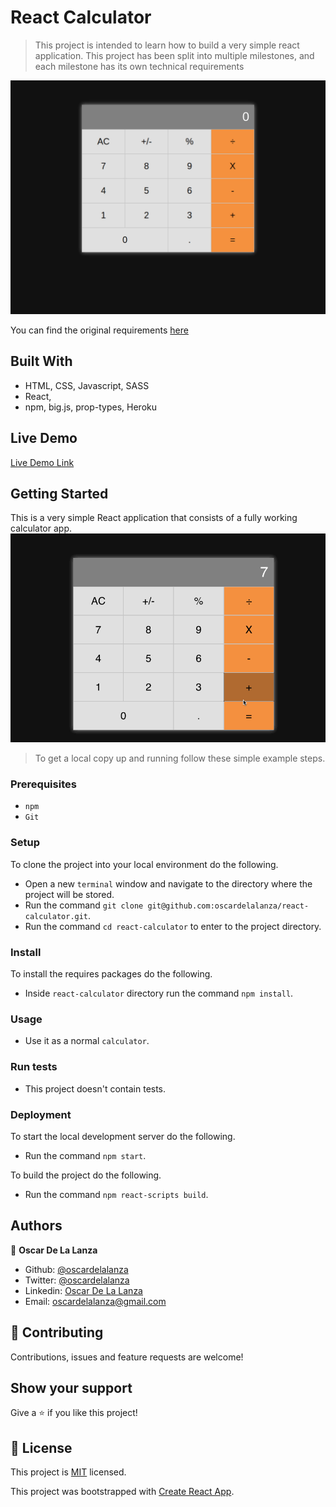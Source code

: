 # React Calculator

> This project is intended to learn how to build a very simple react application. This project has been split into multiple
> milestones, and each milestone has its own technical requirements   

![screenshot](./src/assets/img/calculator.png)

You can find the original requirements [here](https://github.com/microverseinc/project-react-calculator)

## Built With

- HTML, CSS, Javascript, SASS
- React,
- npm, big.js, prop-types, Heroku


## Live Demo

[Live Demo Link](https://react-calculator-mv.herokuapp.com/)


## Getting Started

This is a very simple React application that consists of a fully working calculator app.
![mock](./src/assets/img/mock.gif)

> To get a local copy up and running follow these simple example steps.

### Prerequisites

- `npm`
- `Git`

### Setup

To clone the project into your local environment do the following.

- Open a new `terminal` window and navigate to the directory where the project will be stored.
- Run the command `git clone git@github.com:oscardelalanza/react-calculator.git`.
- Run the command `cd react-calculator` to enter to the project directory.

### Install

To install the requires packages do the following.

- Inside `react-calculator` directory run the command `npm install`.

### Usage
 
- Use it as a normal `calculator`.

### Run tests

- This project doesn't contain tests.

### Deployment

To start the local development server do the following.

- Run the command `npm start`.

To build the project do the following.

- Run the command `npm react-scripts build`.

## Authors

👤 **Oscar De La Lanza**

- Github: [@oscardelalanza](https://github.com/oscardelalanza)
- Twitter: [@oscardelalanza](https://twitter.com/oscardelalanza)
- Linkedin: [Oscar De La Lanza](https://linkedin.com/in/oscardelalanza)
- Email: oscardelalanza@gmail.com

## 🤝 Contributing

Contributions, issues and feature requests are welcome!


## Show your support

Give a ⭐️ if you like this project!


## 📝 License

This project is [MIT](lic.url) licensed.

This project was bootstrapped with [Create React App](https://github.com/facebook/create-react-app).
